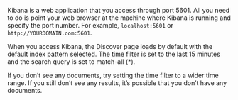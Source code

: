 Kibana is a web application that you access through port 5601. All you need to do is point your web browser at the machine where Kibana is running and specify the port number. For example, `localhost:5601` or `http://YOURDOMAIN.com:5601`.

When you access Kibana, the Discover page loads by default with the default index pattern selected. The time filter is set to the last 15 minutes and the search query is set to match-all (*).

If you don’t see any documents, try setting the time filter to a wider time range. If you still don’t see any results, it’s possible that you don’t have any documents.
